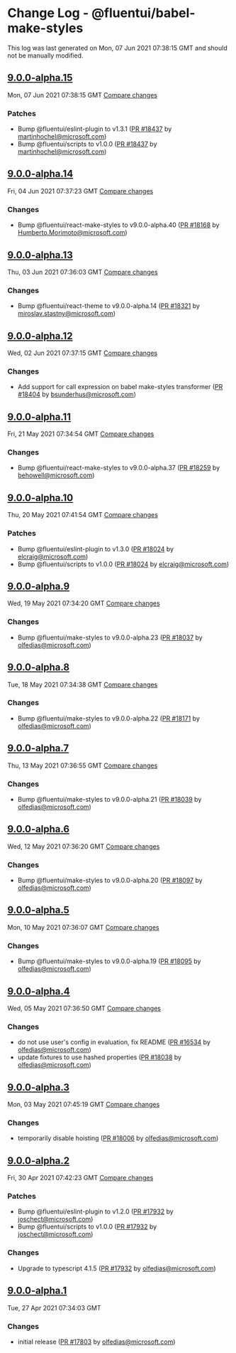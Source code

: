 # Change Log - @fluentui/babel-make-styles

This log was last generated on Mon, 07 Jun 2021 07:38:15 GMT and should not be manually modified.

<!-- Start content -->

## [9.0.0-alpha.15](https://github.com/microsoft/fluentui/tree/@fluentui/babel-make-styles_v9.0.0-alpha.15)

Mon, 07 Jun 2021 07:38:15 GMT 
[Compare changes](https://github.com/microsoft/fluentui/compare/@fluentui/babel-make-styles_v9.0.0-alpha.14..@fluentui/babel-make-styles_v9.0.0-alpha.15)

### Patches

- Bump @fluentui/eslint-plugin to v1.3.1 ([PR #18437](https://github.com/microsoft/fluentui/pull/18437) by martinhochel@microsoft.com)
- Bump @fluentui/scripts to v1.0.0 ([PR #18437](https://github.com/microsoft/fluentui/pull/18437) by martinhochel@microsoft.com)

## [9.0.0-alpha.14](https://github.com/microsoft/fluentui/tree/@fluentui/babel-make-styles_v9.0.0-alpha.14)

Fri, 04 Jun 2021 07:37:23 GMT 
[Compare changes](https://github.com/microsoft/fluentui/compare/@fluentui/babel-make-styles_v9.0.0-alpha.13..@fluentui/babel-make-styles_v9.0.0-alpha.14)

### Changes

- Bump @fluentui/react-make-styles to v9.0.0-alpha.40 ([PR #18168](https://github.com/microsoft/fluentui/pull/18168) by Humberto.Morimoto@microsoft.com)

## [9.0.0-alpha.13](https://github.com/microsoft/fluentui/tree/@fluentui/babel-make-styles_v9.0.0-alpha.13)

Thu, 03 Jun 2021 07:36:03 GMT 
[Compare changes](https://github.com/microsoft/fluentui/compare/@fluentui/babel-make-styles_v9.0.0-alpha.12..@fluentui/babel-make-styles_v9.0.0-alpha.13)

### Changes

- Bump @fluentui/react-theme to v9.0.0-alpha.14 ([PR #18321](https://github.com/microsoft/fluentui/pull/18321) by miroslav.stastny@microsoft.com)

## [9.0.0-alpha.12](https://github.com/microsoft/fluentui/tree/@fluentui/babel-make-styles_v9.0.0-alpha.12)

Wed, 02 Jun 2021 07:37:15 GMT 
[Compare changes](https://github.com/microsoft/fluentui/compare/@fluentui/babel-make-styles_v9.0.0-alpha.11..@fluentui/babel-make-styles_v9.0.0-alpha.12)

### Changes

- Add support for call expression on babel make-styles transformer ([PR #18404](https://github.com/microsoft/fluentui/pull/18404) by bsunderhus@microsoft.com)

## [9.0.0-alpha.11](https://github.com/microsoft/fluentui/tree/@fluentui/babel-make-styles_v9.0.0-alpha.11)

Fri, 21 May 2021 07:34:54 GMT 
[Compare changes](https://github.com/microsoft/fluentui/compare/@fluentui/babel-make-styles_v9.0.0-alpha.10..@fluentui/babel-make-styles_v9.0.0-alpha.11)

### Changes

- Bump @fluentui/react-make-styles to v9.0.0-alpha.37 ([PR #18259](https://github.com/microsoft/fluentui/pull/18259) by behowell@microsoft.com)

## [9.0.0-alpha.10](https://github.com/microsoft/fluentui/tree/@fluentui/babel-make-styles_v9.0.0-alpha.10)

Thu, 20 May 2021 07:41:54 GMT 
[Compare changes](https://github.com/microsoft/fluentui/compare/@fluentui/babel-make-styles_v9.0.0-alpha.9..@fluentui/babel-make-styles_v9.0.0-alpha.10)

### Patches

- Bump @fluentui/eslint-plugin to v1.3.0 ([PR #18024](https://github.com/microsoft/fluentui/pull/18024) by elcraig@microsoft.com)
- Bump @fluentui/scripts to v1.0.0 ([PR #18024](https://github.com/microsoft/fluentui/pull/18024) by elcraig@microsoft.com)

## [9.0.0-alpha.9](https://github.com/microsoft/fluentui/tree/@fluentui/babel-make-styles_v9.0.0-alpha.9)

Wed, 19 May 2021 07:34:20 GMT 
[Compare changes](https://github.com/microsoft/fluentui/compare/@fluentui/babel-make-styles_v9.0.0-alpha.8..@fluentui/babel-make-styles_v9.0.0-alpha.9)

### Changes

- Bump @fluentui/make-styles to v9.0.0-alpha.23 ([PR #18037](https://github.com/microsoft/fluentui/pull/18037) by olfedias@microsoft.com)

## [9.0.0-alpha.8](https://github.com/microsoft/fluentui/tree/@fluentui/babel-make-styles_v9.0.0-alpha.8)

Tue, 18 May 2021 07:34:38 GMT 
[Compare changes](https://github.com/microsoft/fluentui/compare/@fluentui/babel-make-styles_v9.0.0-alpha.7..@fluentui/babel-make-styles_v9.0.0-alpha.8)

### Changes

- Bump @fluentui/make-styles to v9.0.0-alpha.22 ([PR #18171](https://github.com/microsoft/fluentui/pull/18171) by olfedias@microsoft.com)

## [9.0.0-alpha.7](https://github.com/microsoft/fluentui/tree/@fluentui/babel-make-styles_v9.0.0-alpha.7)

Thu, 13 May 2021 07:36:55 GMT 
[Compare changes](https://github.com/microsoft/fluentui/compare/@fluentui/babel-make-styles_v9.0.0-alpha.6..@fluentui/babel-make-styles_v9.0.0-alpha.7)

### Changes

- Bump @fluentui/make-styles to v9.0.0-alpha.21 ([PR #18039](https://github.com/microsoft/fluentui/pull/18039) by olfedias@microsoft.com)

## [9.0.0-alpha.6](https://github.com/microsoft/fluentui/tree/@fluentui/babel-make-styles_v9.0.0-alpha.6)

Wed, 12 May 2021 07:36:20 GMT 
[Compare changes](https://github.com/microsoft/fluentui/compare/@fluentui/babel-make-styles_v9.0.0-alpha.5..@fluentui/babel-make-styles_v9.0.0-alpha.6)

### Changes

- Bump @fluentui/make-styles to v9.0.0-alpha.20 ([PR #18097](https://github.com/microsoft/fluentui/pull/18097) by olfedias@microsoft.com)

## [9.0.0-alpha.5](https://github.com/microsoft/fluentui/tree/@fluentui/babel-make-styles_v9.0.0-alpha.5)

Mon, 10 May 2021 07:36:07 GMT 
[Compare changes](https://github.com/microsoft/fluentui/compare/@fluentui/babel-make-styles_v9.0.0-alpha.4..@fluentui/babel-make-styles_v9.0.0-alpha.5)

### Changes

- Bump @fluentui/make-styles to v9.0.0-alpha.19 ([PR #18095](https://github.com/microsoft/fluentui/pull/18095) by olfedias@microsoft.com)

## [9.0.0-alpha.4](https://github.com/microsoft/fluentui/tree/@fluentui/babel-make-styles_v9.0.0-alpha.4)

Wed, 05 May 2021 07:36:50 GMT 
[Compare changes](https://github.com/microsoft/fluentui/compare/@fluentui/babel-make-styles_v9.0.0-alpha.3..@fluentui/babel-make-styles_v9.0.0-alpha.4)

### Changes

- do not use user's config in evaluation, fix README ([PR #16534](https://github.com/microsoft/fluentui/pull/16534) by olfedias@microsoft.com)
- update fixtures to use hashed properties ([PR #18038](https://github.com/microsoft/fluentui/pull/18038) by olfedias@microsoft.com)

## [9.0.0-alpha.3](https://github.com/microsoft/fluentui/tree/@fluentui/babel-make-styles_v9.0.0-alpha.3)

Mon, 03 May 2021 07:45:19 GMT 
[Compare changes](https://github.com/microsoft/fluentui/compare/@fluentui/babel-make-styles_v9.0.0-alpha.2..@fluentui/babel-make-styles_v9.0.0-alpha.3)

### Changes

- temporarily disable hoisting ([PR #18006](https://github.com/microsoft/fluentui/pull/18006) by olfedias@microsoft.com)

## [9.0.0-alpha.2](https://github.com/microsoft/fluentui/tree/@fluentui/babel-make-styles_v9.0.0-alpha.2)

Fri, 30 Apr 2021 07:42:23 GMT 
[Compare changes](https://github.com/microsoft/fluentui/compare/@fluentui/babel-make-styles_v9.0.0-alpha.1..@fluentui/babel-make-styles_v9.0.0-alpha.2)

### Patches

- Bump @fluentui/eslint-plugin to v1.2.0 ([PR #17932](https://github.com/microsoft/fluentui/pull/17932) by joschect@microsoft.com)
- Bump @fluentui/scripts to v1.0.0 ([PR #17932](https://github.com/microsoft/fluentui/pull/17932) by joschect@microsoft.com)

### Changes

- Upgrade to typescript 4.1.5 ([PR #17932](https://github.com/microsoft/fluentui/pull/17932) by olfedias@microsoft.com)

## [9.0.0-alpha.1](https://github.com/microsoft/fluentui/tree/@fluentui/babel-make-styles_v9.0.0-alpha.1)

Tue, 27 Apr 2021 07:34:03 GMT

### Changes

- initial release ([PR #17803](https://github.com/microsoft/fluentui/pull/17803) by olfedias@microsoft.com)
